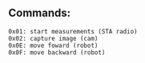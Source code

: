 ## Commands:

```
0x01: start measurements (STA radio)
0x02: capture image (cam)
0x0E: move foward (robot)
0x0F: move backward (robot)
```